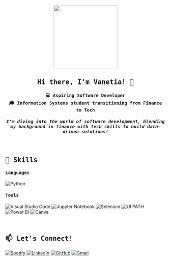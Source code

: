 <h3 align="center"><img src="https://media.tenor.com/Py1UPRIlK_YAAAAM/gort-capybara.gif" width="200px" height="200px"></h3>
<h2 align="center"><samp> Hi there, I'm Vanetia! 🦦 </samp></h2>

<h4 align="center"><samp> 💻 Aspiring Software Developer <br/> 🎓 Information Systems student transitioning from Finance to Tech </samp></h4>
<h5 align="center"><samp> I'm diving into the world of software development, blending my background in finance with tech skills to build data-driven solutions! </samp></h5>


</br>
<h2 align="left"><samp> 🔧 Skills </samp></h2>

<h4 align="left"><samp> Languages </samp></h4>

![Python](https://img.shields.io/badge/python-3670A0?style=for-the-badge&logo=python&logoColor=ffdd54)

<h4 align="left"><samp> Tools </samp></h4>

![Visual Studio Code](https://img.shields.io/badge/Visual%20Studio%20Code-0078d7.svg?style=for-the-badge&logo=visual-studio-code&logoColor=white)
![Jupyter Notebook](https://img.shields.io/badge/jupyter-%23FA0F00.svg?style=for-the-badge&logo=jupyter&logoColor=white)
![Selenium](https://img.shields.io/badge/-selenium-%43B02A?style=for-the-badge&logo=selenium&logoColor=white)
![UI PATH](https://img.shields.io/badge/UiPath-FA4616.svg?style=for-the-badge&logo=UiPath&logoColor=white)
![Power Bi](https://img.shields.io/badge/power_bi-F2C811?style=for-the-badge&logo=powerbi&logoColor=black)
![Canva](https://img.shields.io/badge/Canva-%2300C4CC.svg?style=for-the-badge&logo=Canva&logoColor=white)


</br>
<h2 align="left"><samp> 📫 Let's Connect! </samp></h2>

[![Spotify](https://img.shields.io/badge/Spotify-1ED760?style=for-the-badge&logo=spotify&logoColor=white)](https://open.spotify.com/user/21p66homcn5dj3sbrmdlfhfwq?si=8774bbf783e74960)
[![LinkedIn](https://img.shields.io/badge/linkedin-%230077B5.svg?style=for-the-badge&logo=linkedin&logoColor=white)](https://www.linkedin.com/in/vanetia)
[![GitHub](https://img.shields.io/badge/github-%23121011.svg?style=for-the-badge&logo=github&logoColor=white)](https://github.com/in/vanetiaho)
[![Gmail](https://img.shields.io/badge/Gmail-D14836?style=for-the-badge&logo=gmail&logoColor=white)](mailto:vangs.vanetia@gmail.com)
